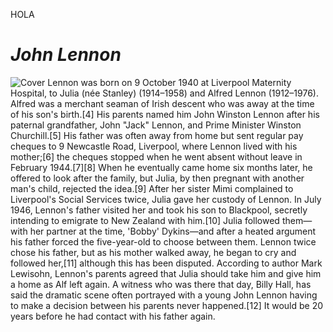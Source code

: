 HOLA

# _**John Lennon**_
![Cover](https://www.google.com/search?q=john+lennon&client=ubuntu&hs=zCm&channel=fs&source=lnms&tbm=isch&sa=X&ved=0ahUKEwik-uT1mv_gAhUo1uAKHSM0DvsQ_AUIDigB&biw=1299&bih=794#imgrc=IXt7L84v55py4M:)
Lennon was born on 9 October 1940 at Liverpool Maternity Hospital, to Julia (née Stanley) (1914–1958) and Alfred Lennon (1912–1976). Alfred was a merchant seaman of Irish descent who was away at the time of his son's birth.[4] His parents named him John Winston Lennon after his paternal grandfather, John "Jack" Lennon, and Prime Minister Winston Churchill.[5] His father was often away from home but sent regular pay cheques to 9 Newcastle Road, Liverpool, where Lennon lived with his mother;[6] the cheques stopped when he went absent without leave in February 1944.[7][8] When he eventually came home six months later, he offered to look after the family, but Julia, by then pregnant with another man's child, rejected the idea.[9] After her sister Mimi complained to Liverpool's Social Services twice, Julia gave her custody of Lennon. In July 1946, Lennon's father visited her and took his son to Blackpool, secretly intending to emigrate to New Zealand with him.[10] Julia followed them—with her partner at the time, 'Bobby' Dykins—and after a heated argument his father forced the five-year-old to choose between them. Lennon twice chose his father, but as his mother walked away, he began to cry and followed her,[11] although this has been disputed. According to author Mark Lewisohn, Lennon's parents agreed that Julia should take him and give him a home as Alf left again. A witness who was there that day, Billy Hall, has said the dramatic scene often portrayed with a young John Lennon having to make a decision between his parents never happened.[12] It would be 20 years before he had contact with his father again.
